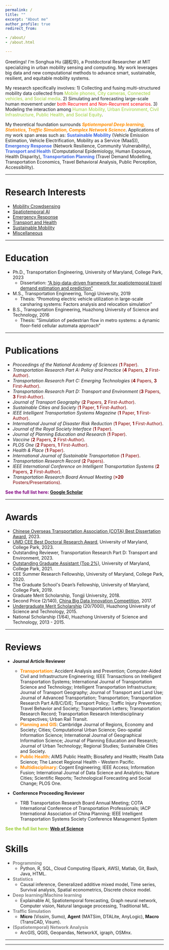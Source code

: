 ```yaml
---
permalink: /
title: ""
excerpt: "About me"
author_profile: true
redirect_from:

- /about/
- /about.html

---
```

Greetings! I'm Songhua Hu (胡松华), a Postdoctoral Researcher at MIT specializing in urban mobility sensing and computing.
My work leverages big data and new computational methods to advance smart, sustainable, resilient, and equitable mobility systems.

My research specifically involves: 1) Collecting and fusing multi-structured mobility data collected from
<span style="color: Yellowgreen"> Mobile phones, City cameras, Connected vehicles, and Social media</span>. 2)
Simulating and forecasting large-scale human movement under <span style="color: red"> both Recurrent and Non-Recurrent 
scenarios</span>. 3) Modeling the interaction among <span style="color: Yellowgreen"> Human Mobility, Urban Environment, Civil Infrastructure, Public Health, and Social Equity</span>. 

My theoretical foundation surrounds <span style="color: Darkorange">_**Sptiotemporal Deep learning, Statistics, Traffic Simulation, Complex Network Science**_</span>.
Applications of my work span areas such as:
<span style="color: royalblue"> **Sustainable Mobility** </span> (Vehicle Emission Estimation, Vehicle Electrification, Mobility as a Service (MaaS)),
<span style="color: royalblue">**Emergency Response** </span>(Network Resilience, Community Vulnerability), 
<span style="color: royalblue">**Transport and Health** </span>(Computational Epidemiology, Human Exposure, Health Disparity),
<span style="color: royalblue">**Transportation Planning** </span>(Travel Demand Modelling, Transportation Economics, Travel Behavioral Analysis, Public Perception, Accessibility).

***

Research Interests
======

+ [Mobility Crowdsensing](https://songhuahu-umd.github.io/Human%20Mobility)
+ [Spatiotemporal AI](https://songhuahu-umd.github.io/Traffic%20Simulation)
+ [Emergency Response](https://songhuahu-umd.github.io/Infrastructure%20Resilience)
+ [Transport and Health](https://songhuahu-umd.github.io/Public%20Health)
+ [Sustainable Mobility](https://songhuahu-umd.github.io/Shared%20Mobility)
+ [Miscellaneous](https://songhuahu-umd.github.io/Shared%20Mobility)

***

Education
======

* Ph.D., Transportation Engineering, University of Maryland, College Park, 2023
    * Dissertation: [“A big-data-driven framework for spatiotemporal travel demand estimation and prediction”](https://drum.lib.umd.edu/items/4be96816-0aaf-4d4d-a1f0-11593c284d8b)
* M.S., Transportation Engineering, Tongji University, 2019
    * Thesis: “Promoting electric vehicle utilization in large-scale carsharing systems: Factors analysis and relocation
      simulation”
* B.S., Transportation Engineering, Huazhong University of Science and Technology, 2016
    * Thesis: “Simulation of pedestrian flow in metro systems: a dynamic floor-field cellular automata approach”

***

Publications
======
* _Proceedings of the National Academy of Sciences_ <span style="color: maroon"> (**1** Paper)</span>.
* _Transportation Research Part A: Policy and Practice_ <span style="color: maroon">(**4** Papers, **2** First-Author)</span>.
* _Transportation Research Part C: Emerging Technologies_ <span style="color: maroon">(**4** Papers, **3** First-Author)</span>.
* _Transportation Research Part D: Transport and Environment_ <span style="color: maroon">(**3** Papers, **3** First-Author)</span>.
* _Journal of Transport Geography_ <span style="color: maroon">(**2** Papers, **2** First-Author)</span>.
* _Sustainable Cities and Society_ <span style="color: maroon">(**1** Paper, **1** First-Author)</span>.
* _IEEE Intelligent Transportation Systems Magazine_ <span style="color: maroon">(**1** Paper, **1** First-Author)</span>.
* _International Journal of Disaster Risk Reduction_ <span style="color: maroon">(**1** Paper, **1** First-Author)</span>.
* _Journal of the Royal Society Interface_ <span style="color: maroon">(**1** Paper)</span>.
* _Journal of Planning Education and Research_ <span style="color: maroon">(**1** Paper)</span>.
* _Vaccine_ <span style="color: maroon">(**2** Papers, **2** First-Author)</span>.
* _PLOS One_ <span style="color: maroon">(**2** Papers, **1** First-Author)</span>.
* _Health & Place_ <span style="color: maroon">(**1** Paper)</span>.
* _International Journal of Sustainable Transportation_ <span style="color: maroon">(**1** Paper)</span>.
* _Transportation Research Record_ <span style="color: maroon">(**2** Papers)</span>.
* _IEEE International Conference on Intelligent Transportation Systems_ <span style="color: maroon">(**2** Papers, **2**
  First-Author)</span>.
* _Transportation Research Board Annual Meeting_ <span style="color: maroon">(**>20** Posters/Presentations)</span>.

<span style="color: purple">**See the full list here: [Google Scholar](https://scholar.google.com/citations?user=uVIbQyAAAAAJ&hl=en)**</span>

***

Awards
======
* [Chinese Overseas Transportation Association (COTA) Best Dissertation Award](https://cee.umd.edu/news/story/hu-receives-cota-best-dissertation-award), 2023.
* [UMD CEE Best Doctoral Research Award](https://cee.umd.edu/news/story/hu-waters-win-thesis-awards), University of Maryland, College Park, 2023.
* Outstanding Reviewer, Transportation Research Part D: Transport and Environment, 2023.
* [Outstanding Graduate Assistant (Top 2%)](https://gradschool.umd.edu/funding/student-fellowships-awards/outstanding-graduate-assistant-awards), University of Maryland, College Park, 2021.
* CEE Summer Research Fellowship, University of Maryland, College Park, 2020.
* The Graduate School's Dean’s Fellowship, University of Maryland, College Park, 2019.
* Graduate Merit Scholarship, Tongji University, 2018.
* Second Price (2/140), [China Big Data Innovation Competition](http://www.360doc.com/content/21/0222/19/73861477_963398711.shtml), 2017.
* [Undergraduate Merit Scholarship](http://news.hust.edu.cn/info/1007/2164.htm) (20/7000), Huazhong University of Science and
  Technology, 2015.
* National Scholarship (1/64), Huazhong University of Science and Technology, 2013 - 2015.

***

Reviews
======
* **Journal Article Reviewer**
  * <span style="color: Darkorange">**Transportation**</span>: Accident Analysis and Prevention; Computer-Aided Civil and Infrastructure Engineering; 
    IEEE Transactions on Intelligent Transportation Systems; International Journal of Transportation Science and Technology; Intelligent Transportation Infrastructure;
    Journal of Transport Geography; Journal of Transport and Land Use; Journal of Advanced Transportation;
    Transportation; Transportation Research Part A/B/C/D/E; Transport Policy;
    Traffic Injury Prevention; Travel Behavior and Society; Transportation Letters; Transportation Research Record;
    Transportation Research Interdisciplinary Perspectives; Urban Rail Transit.
  * <span style="color: Darkorange">**Planning and GIS**</span>: Cambridge Journal of Regions, Economy and Society; Cities; 
    Computational Urban Science; Geo-spatial Information Science; International Journal of Geographical Information Science;
    Journal of Planning Education and Research; Journal of Urban Technology; Regional Studies; Sustainable Cities and Society.
  * <span style="color: Darkorange">**Public Health**</span>: AIMS Public Health; Biosafety and Health; Health Data Science; The Lancet Regional Health - Western Pacific.
  * <span style="color: Darkorange">**Multidisciplinary**</span>: Cogent Engineering; IEEE Access; Information Fusion; International Journal of Data Science and Analytics; 
    Nature Cities; Scientific Reports; Technological Forecasting and Social Change; PLOS One.

* **Conference Proceeding Reviewer**
  * TRB Transportation Research Board Annual Meeting;
    COTA International Conference of Transportation Professionals;
    IACP International Association of China Planning;
    IEEE Intelligent Transportation Systems Society Conference Management System

<span style="color: Yellowgreen">**See the full list here: [Web of Science](https://www.webofscience.com/wos/author/record/ABF-2415-2021)**</span>

Skills
======

* <span style="color: gray">**Programming**</span>
    * Python, R, SQL, Cloud Computing (Spark, AWS), Matlab, Git, Bash, Java, HTML.
* <span style="color: gray">**Statistics**</span>
    * Causal inference, Generalized additive mixed model, Time series, Survival analysis, Spatial econometrics, Discrete choice model.
* <span style="color: gray">**Deep learning/Machine learning**</span>
  *  Explainable AI, Spatiotemporal forecasting, Graph neural network, Computer vision, Natural language processing, Traditional ML.
* <span style="color: gray">**Traffic Simulation**</span>
  * **Micro** (Vissim, Sumo), **Agent** (MATSim, DTALite, AnyLogic), **Macro** (TransCAD, Visum).
* <span style="color: gray">**(Spatiotemporal) Network Analysis**</span>
  * ArcGIS, QGIS, Geopandas, NetworkX, igraph, OSMnx.

***

------
<script type='text/javascript' id='clustrmaps' src='//cdn.clustrmaps.com/map_v2.js?cl=848383&w=288&t=n&d=zU9DbdqNwD8PS5IHucVNU8GV_lJolPyn6nhjUQYN5FI&co=ffffff&ct=808080&cmo=3acc3a&cmn=ff5353'></script>